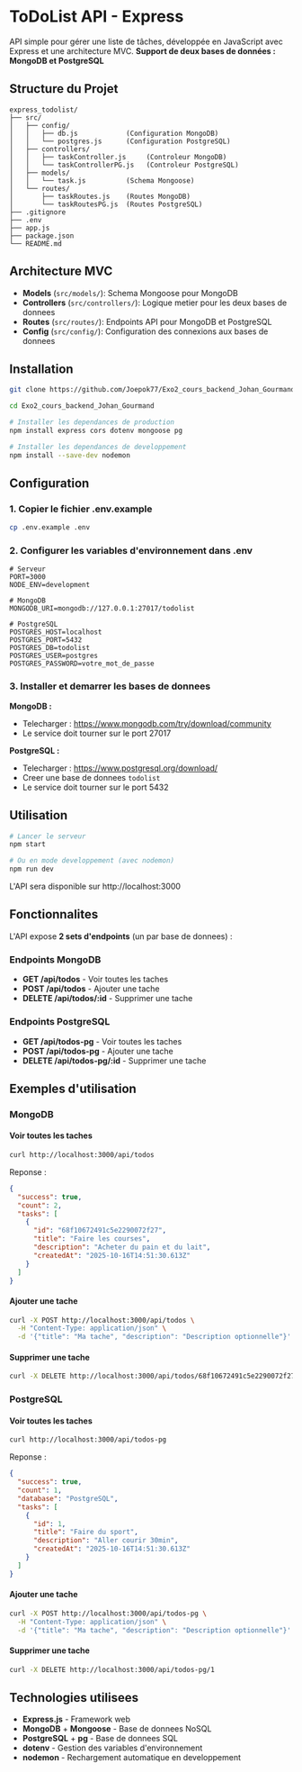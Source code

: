 # ToDoList API - Express

API simple pour gérer une liste de tâches, développée en JavaScript avec Express et une architecture MVC.
**Support de deux bases de données : MongoDB et PostgreSQL**

## Structure du Projet

```
express_todolist/
├── src/
│   ├── config/
│   │   ├── db.js            (Configuration MongoDB)
│   │   └── postgres.js      (Configuration PostgreSQL)
│   ├── controllers/
│   │   ├── taskController.js     (Controleur MongoDB)
│   │   └── taskControllerPG.js   (Controleur PostgreSQL)
│   ├── models/
│   │   └── task.js          (Schema Mongoose)
│   └── routes/
│       ├── taskRoutes.js    (Routes MongoDB)
│       └── taskRoutesPG.js  (Routes PostgreSQL)
├── .gitignore
├── .env
├── app.js
├── package.json
└── README.md
```

## Architecture MVC

- **Models** (`src/models/`): Schema Mongoose pour MongoDB
- **Controllers** (`src/controllers/`): Logique metier pour les deux bases de donnees
- **Routes** (`src/routes/`): Endpoints API pour MongoDB et PostgreSQL
- **Config** (`src/config/`): Configuration des connexions aux bases de donnees

## Installation

```bash
git clone https://github.com/Joepok77/Exo2_cours_backend_Johan_Gourmand.git

cd Exo2_cours_backend_Johan_Gourmand

# Installer les dependances de production
npm install express cors dotenv mongoose pg

# Installer les dependances de developpement
npm install --save-dev nodemon
```

## Configuration

### 1. Copier le fichier .env.example

```bash
cp .env.example .env
```

### 2. Configurer les variables d'environnement dans .env

```env
# Serveur
PORT=3000
NODE_ENV=development

# MongoDB
MONGODB_URI=mongodb://127.0.0.1:27017/todolist

# PostgreSQL
POSTGRES_HOST=localhost
POSTGRES_PORT=5432
POSTGRES_DB=todolist
POSTGRES_USER=postgres
POSTGRES_PASSWORD=votre_mot_de_passe
```

### 3. Installer et demarrer les bases de donnees

**MongoDB :**
- Telecharger : https://www.mongodb.com/try/download/community
- Le service doit tourner sur le port 27017

**PostgreSQL :**
- Telecharger : https://www.postgresql.org/download/
- Creer une base de donnees `todolist`
- Le service doit tourner sur le port 5432

## Utilisation

```bash
# Lancer le serveur
npm start

# Ou en mode developpement (avec nodemon)
npm run dev
```

L'API sera disponible sur http://localhost:3000

## Fonctionnalites

L'API expose **2 sets d'endpoints** (un par base de donnees) :

### Endpoints MongoDB

- **GET /api/todos** - Voir toutes les taches
- **POST /api/todos** - Ajouter une tache
- **DELETE /api/todos/:id** - Supprimer une tache

### Endpoints PostgreSQL

- **GET /api/todos-pg** - Voir toutes les taches
- **POST /api/todos-pg** - Ajouter une tache
- **DELETE /api/todos-pg/:id** - Supprimer une tache

## Exemples d'utilisation

### MongoDB

#### Voir toutes les taches
```bash
curl http://localhost:3000/api/todos
```

Reponse :
```json
{
  "success": true,
  "count": 2,
  "tasks": [
    {
      "id": "68f10672491c5e2290072f27",
      "title": "Faire les courses",
      "description": "Acheter du pain et du lait",
      "createdAt": "2025-10-16T14:51:30.613Z"
    }
  ]
}
```

#### Ajouter une tache
```bash
curl -X POST http://localhost:3000/api/todos \
  -H "Content-Type: application/json" \
  -d '{"title": "Ma tache", "description": "Description optionnelle"}'
```

#### Supprimer une tache
```bash
curl -X DELETE http://localhost:3000/api/todos/68f10672491c5e2290072f27
```

### PostgreSQL

#### Voir toutes les taches
```bash
curl http://localhost:3000/api/todos-pg
```

Reponse :
```json
{
  "success": true,
  "count": 1,
  "database": "PostgreSQL",
  "tasks": [
    {
      "id": 1,
      "title": "Faire du sport",
      "description": "Aller courir 30min",
      "createdAt": "2025-10-16T14:51:30.613Z"
    }
  ]
}
```

#### Ajouter une tache
```bash
curl -X POST http://localhost:3000/api/todos-pg \
  -H "Content-Type: application/json" \
  -d '{"title": "Ma tache", "description": "Description optionnelle"}'
```

#### Supprimer une tache
```bash
curl -X DELETE http://localhost:3000/api/todos-pg/1
```

## Technologies utilisees

- **Express.js** - Framework web
- **MongoDB** + **Mongoose** - Base de donnees NoSQL
- **PostgreSQL** + **pg** - Base de donnees SQL
- **dotenv** - Gestion des variables d'environnement
- **nodemon** - Rechargement automatique en developpement


